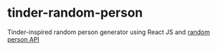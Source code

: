 # tinder-random-person
Tinder-inspired random person generator using React JS and <a href="https://randomuser.me/api"> random person API </a>
